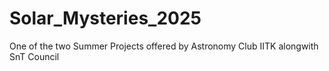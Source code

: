 # Solar_Mysteries_2025
One of the two Summer Projects offered by Astronomy Club IITK alongwith SnT Council
